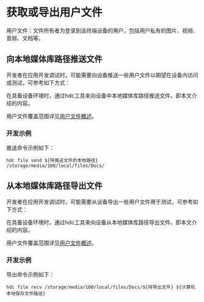 # 获取或导出用户文件
用户文件：文件所有者为登录到该终端设备的用户，包括用户私有的图片、视频、音频、文档等。

## 向本地媒体库路径推送文件

开发者在应用开发调试时，可能需要向设备推送一些用户文件以期望在设备内访问或测试，可参考如下方式：

在具备设备环境时，通过hdc工具来向设备中本地媒体库路径推送文件。即本文介绍的内容。

用户文件覆盖范围详见[用户文件概述](user-file-overview.md)。

### 开发示例


推送命令示例如下：

```
hdc file send ${待推送文件的本地路径} /storage/media/100/local/files/Docs/
```


## 从本地媒体库路径导出文件

开发者在应用开发调试时，可能需要从设备导出一些用户文件用于测试，可参考如下方式：

在具备设备环境时，通过hdc工具来向设备从本地媒体库路径导出文件。即本文介绍的内容。

用户文件覆盖范围详见[用户文件概述](user-file-overview.md)。

### 开发示例


导出命令示例如下：

```
hdc file recv /storage/media/100/local/files/Docs/${待导出文件} ${计算机本地保存文件路径}
```